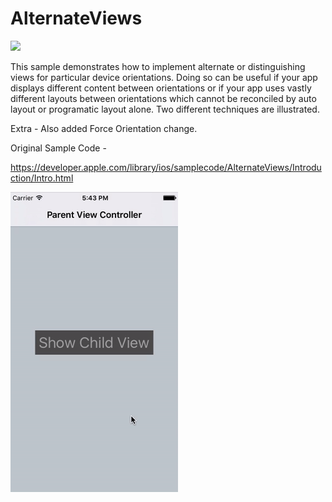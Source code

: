 # AlternateViews

<img src="https://img.shields.io/badge/language-swift3.2-green.svg?style=flat">

This sample demonstrates how to implement alternate or distinguishing views for particular device orientations. Doing so can be useful if your app displays different content between orientations or if your app uses vastly different layouts between orientations which cannot be reconciled by auto layout or programatic layout alone.
Two different techniques are illustrated.

Extra -
Also added Force Orientation change.



Original Sample Code -

https://developer.apple.com/library/ios/samplecode/AlternateViews/Introduction/Intro.html


<img src="https://github.com/techphantcg/AlternateVIew/blob/master/giphy.gif">
